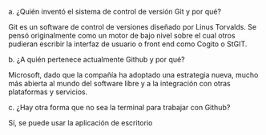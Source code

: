 a. ¿Quién inventó el sistema de control de versión Git y por qué?

Git es un software de control de versiones diseñado por Linus Torvalds.
Se pensó originalmente como un motor de bajo nivel sobre el cual otros pudieran escribir la interfaz de usuario o front end como Cogito o StGIT.

b. ¿A quién pertenece actualmente Github y por qué?

Microsoft, dado que la compañía ha adoptado una estrategia nueva, mucho más abierta al mundo del software libre y a la integración con otras plataformas y servicios.

c. ¿Hay otra forma que no sea la terminal para trabajar con Github?

Sí, se puede usar la aplicación de escritorio
